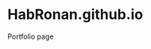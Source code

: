 # HabRonan.github.io
Portfolio page

<!-- <div class="wrapper1">


      <nav>

         <ul>

          <li><a href="#">Home</a></li>
          <li><a href="#">About</a></li>
          <li><a href="#">Portfolio</a></li>
          <li><a href="#">Contact</a></li>

         </ul>

      </nav>

  </div>
 </header>

<div class="clearfix"></div>
<main>
<h2>About</h2>
<div class="profile_img">
    <img src="image/profile.jpg" alt="This is a profile image" />
  </div>
  <div class="Skills">
    <div class="Language">
      <h3>Language</h3>
      <ul>
        <li>Javascript</li>
        <li>HTML5/CSS3</li>
        <li>Node.js</li>
        <li></li>
        <li></li>
        <li></li>
      </ul>
    </div>
    <div class="framework">
      <h3>Framework</h3>

    </div>
    <div class="">


    </div>



  </div>
  <div class="Education">
    <span></span>
    <span>Marine Education and Training Authority,Israel
Master's degree, Marine Science/Merchant Marine Officer
2011</span>
<span>Bahir Dar University, Bahir dar Ethiopia
Bachelor of Science (B.Sc.), Mechanical Engineering
2006 – 2010
</span>
<span></span>







</div>





</main>











<div class="wrapper2">

  <h2>Portfolio</h2>
<div class="portfolio">
  <h3>Personal site</h3>

   <img src="image/portfolio.png" alt="This is a portfolio image" />
</div>
<div class="Project">
   <h3>Nursery Project</h3>
   <img src="image/project_img.png" alt="This is a portfolio image" />

</div>
</div>







-->
